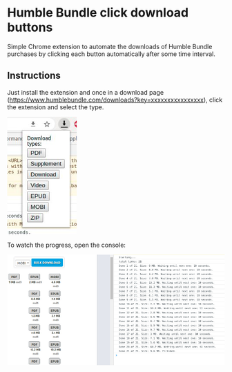 Humble Bundle click download buttons
========

Simple Chrome extension to automate the downloads of Humble Bundle purchases by clicking each button automatically after some time interval.

## Instructions

Just install the extension and once in a download page (https://www.humblebundle.com/downloads?key=xxxxxxxxxxxxxxxx), click the extension and select the type.

![Instructions](readme-1.jpg)

To watch the progress, open the console:

![Instructions](readme-2.jpg)